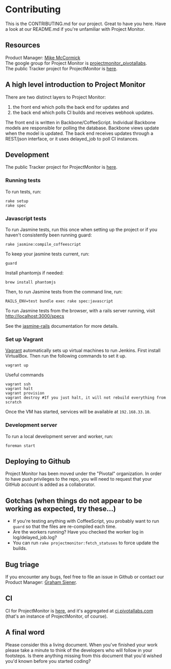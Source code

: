 # Contributing

This is the CONTRIBUTING.md for our project. Great to have you here. Have a look at our README.md if you're unfamiliar with Project Monitor.

## Resources

Product Manager: [Mike McCormick](mailto:mmccormick@pivotal.io)  
The google group for Project Monitor is [projectmonitor_pivotallabs](http://groups.google.com/group/projectmonitor_pivotallabs).  
The public Tracker project for ProjectMonitor is [here](http://www.pivotaltracker.com/projects/2872).

## A high level introduction to Project Monitor

There are two distinct layers to Project Monitor:

1. the front end which polls the back end for updates and
2. the back end which polls CI builds and receives webhook updates.

The front end is written in Backbone/CoffeeScript. Individual Backbone models are responsible for polling the database. Backbone views update when the model is updated.
The back end receives updates through a REST/json interface, or it uses delayed_job to poll CI instances.

## Development

The public Tracker project for ProjectMonitor is [here](http://www.pivotaltracker.com/projects/2872).

### Running tests

To run tests, run:

    rake setup
    rake spec

### Javascript tests

To run Jasmine tests, run this once when setting up the project or if you haven't consistently been running guard:

    rake jasmine:compile_coffeescript

To keep your jasmine tests current, run:

    guard

Install phantomjs if needed:

    brew install phantomjs

Then, to run Jasmine tests from the command line, run:

    RAILS_ENV=test bundle exec rake spec:javascript

To run Jasmine tests from the browser, with a rails server running, visit [http://localhost:3000/specs](http://localhost:3000/specs)

See the [jasmine-rails](https://github.com/searls/jasmine-rails) documentation for more details.

### Set up Vagrant

[Vagrant](http://www.vagrantup.com/) automatically sets up virtual machines to run 
Jenkins. First install VirtualBox. Then run the following commands to set it up.

    vagrant up

Useful commands

    vagrant ssh
    vagrant halt
    vagrant provision
    vagrant destroy #If you just halt, it will not rebuild everything from scratch

Once the VM has started, services will be available at `192.168.33.10`.

### Development server

To run a local development server and worker, run:

    foreman start

## Deploying to Github

Project Monitor has been moved under the "Pivotal" organization. In order to have push privileges to the repo, you will need to request that your GitHub account is added as a collaborator.

## Gotchas (when things do not appear to be working as expected, try these...)

* If you're testing anything with CoffeeScript, you probably want to run `guard` so that the files are re-compiled each time.
* Are the workers running? Have you checked the worker log in log/delayed_job.log?
* You can run `rake projectmonitor:fetch_statuses` to force update the builds.

## Bug triage

If you encounter any bugs, feel free to file an issue in Github or contact our Product Manager: [Graham Siener](mailto:gsiener@pivotallabs.com).

## CI

CI for ProjectMonitor is [here](http://travis-ci.org/pivotal/projectmonitor), and it's aggregated at [ci.pivotallabs.com](http://ci.pivotallabs.com)
(that's an instance of ProjectMonitor, of course).


## A final word

Please consider this a living document. When you've finished your work please take a minute to think of the developers who will follow in your footsteps. Is there anything missing from this document that you'd wished you'd known before you started coding?
